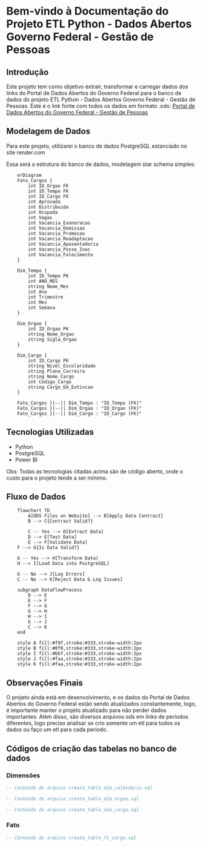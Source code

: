 # Bem-vindo à Documentação do Projeto ETL Python - Dados Abertos Governo Federal - Gestão de Pessoas

## Introdução

Este projeto tem como objetivo extrair, transformar e carregar dados dos links do Portal de Dados Abertos do Governo Federal para o banco de dados do projeto ETL Python - Dados Abertos Governo Federal - Gestão de Pessoas.
Este é o link fonte com todos os dados em formato .ods: [Portal de Dados Abertos do Governo Federal - Gestão de Pessoas](https://dados.gov.br/dados/conjuntos-dados/gestao-de-pessoas-executivo-federal---cargos-vagos-e-vacancias)

## Modelagem de Dados

Para este projeto, utilizarei o banco de dados PostgreSQL estanciado no site render.com

Essa será a estrutura do banco de dados, modelagem star schema simples:

```mermaid
    erDiagram
    Fato_Cargos {
        int ID_Orgao FK
        int ID_Tempo FK
        int ID_Cargo FK
        int Aprovada
        int Distribuida
        int Ocupada
        int Vagas
        int Vacancia_Exoneracao
        int Vacancia_Demissao
        int Vacancia_Promocao
        int Vacancia_Readaptacao
        int Vacancia_Aposentadoria
        int Vacancia_Posse_Inac
        int Vacancia_Falecimento
    }

    Dim_Tempo {
        int ID_Tempo PK
        int ANO_MES
        string Nome_Mes
        int Ano
        int Trimestre
        int Mes
        int Semana
    }

    Dim_Orgao {
        int ID_Orgao PK
        string Nome_Orgao
        string Sigla_Orgao
    }

    Dim_Cargo {
        int ID_Cargo PK
        string Nivel_Escolaridade
        string Plano_Carreira
        string Nome_Cargo
        int Codigo_Cargo
        string Cargo_Em_Extincao
    }

    Fato_Cargos }|--|| Dim_Tempo : "ID_Tempo (FK)"
    Fato_Cargos }|--|| Dim_Orgao : "ID_Orgao (FK)"
    Fato_Cargos }|--|| Dim_Cargo : "ID_Cargo (FK)"
```

## Tecnologias Utilizadas

- Python
- PostgreSQL
- Power BI

Obs: Todas as tecnologias citadas acima são de código aberto, onde o custo para o projeto tende a ser mínimo.

## Fluxo de Dados

```mermaid
    flowchart TD
        A[ODS Files on Website] --> B[Apply Data Contract]
        B --> C{Contract Valid?}
        
        C -- Yes --> D[Extract Data]
        D --> E[Test Data]
        E --> F[Validate Data]
    F --> G{Is Data Valid?}
    
    G -- Yes --> H[Transform Data]
    H --> I[Load Data into PostgreSQL]
    
    G -- No --> J[Log Errors]
    C -- No --> K[Reject Data & Log Issues]

    subgraph DataFlowProcess
        D --> E
        E --> F
        F --> G
        G --> H
        H --> I
        G --> J
        C --> K
    end
    
    style A fill:#f9f,stroke:#333,stroke-width:2px
    style B fill:#0f0,stroke:#333,stroke-width:2px
    style I fill:#bbf,stroke:#333,stroke-width:2px
    style J fill:#faa,stroke:#333,stroke-width:2px
    style K fill:#faa,stroke:#333,stroke-width:2px
```

## Observações Finais

O projeto ainda está em desenvolvimento, e os dados do Portal de Dados Abertos do Governo Federal estão sendo atualizados constantemente, logo, é importante manter o projeto atualizado para não perder dados importantes.
Além disso, são diversos arquivos ods em links de períodos diferentes, logo preciso analisar se crio somente um etl para todos os dados ou faço um etl para cada período.

## Códigos de criação das tabelas no banco de dados

### Dimensões

```sql
-- Conteúdo do arquivo create_table_dim_calendario.sql
```

```sql
-- Conteúdo do arquivo create_table_dim_orgao.sql
```

```sql
-- Conteúdo do arquivo create_table_dim_cargo.sql
```

### Fato

```sql
-- Conteúdo do arquivo create_table_ft_cargo.sql
```

